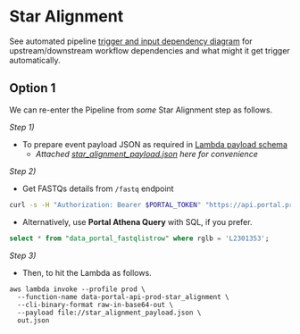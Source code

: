 # Star Alignment

See automated pipeline [trigger and input dependency diagram](../README.md) for upstream/downstream workflow dependencies and what might it get trigger automatically.

## Option 1

We can re-enter the Pipeline from _some_ Star Alignment step as follows.

_Step 1)_
- To prepare event payload JSON as required in [Lambda payload schema](https://github.com/umccr/data-portal-apis/blob/dev/data_processors/pipeline/lambdas/star_alignment.py#L78-L87)
  - _Attached [star_alignment_payload.json](star_alignment_payload.json) here for convenience_

_Step 2)_
- Get FASTQs details from `/fastq` endpoint
```bash
curl -s -H "Authorization: Bearer $PORTAL_TOKEN" "https://api.portal.prod.umccr.org/fastq?rglb=L2301353" | jq
```

- Alternatively, use **Portal Athena Query** with SQL, if you prefer.
```sql
select * from "data_portal_fastqlistrow" where rglb = 'L2301353';
```

_Step 3)_
- Then, to hit the Lambda as follows.

```
aws lambda invoke --profile prod \
  --function-name data-portal-api-prod-star_alignment \
  --cli-binary-format raw-in-base64-out \
  --payload file://star_alignment_payload.json \
  out.json
```
